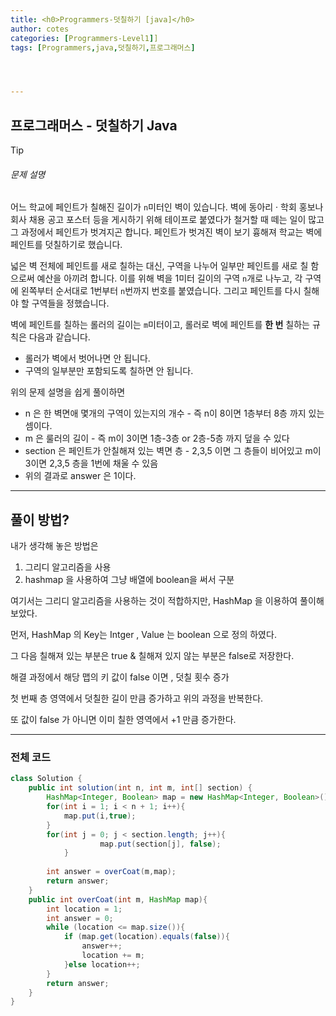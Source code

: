 ```yaml
---
title: <h0>Programmers-덧칠하기 [java]</h0>
author: cotes   
categories: [Programmers-Level1]]
tags: [Programmers,java,덧칠하기,프로그래머스]




---
```


## 프로그래머스 - 덧칠하기 Java



> [!TIP]
>
> ###### 문제 설명
>
> 어느 학교에 페인트가 칠해진 길이가 `n`미터인 벽이 있습니다. 벽에 동아리 · 학회 홍보나 회사 채용 공고 포스터 등을 게시하기 위해 테이프로 붙였다가 철거할 때 떼는 일이 많고 그 과정에서 페인트가 벗겨지곤 합니다. 페인트가 벗겨진 벽이 보기 흉해져 학교는 벽에 페인트를 덧칠하기로 했습니다.
>
> 넓은 벽 전체에 페인트를 새로 칠하는 대신, 구역을 나누어 일부만 페인트를 새로 칠 함으로써 예산을 아끼려 합니다. 이를 위해 벽을 1미터 길이의 구역 `n`개로 나누고, 각 구역에 왼쪽부터 순서대로 1번부터 `n`번까지 번호를 붙였습니다. 그리고 페인트를 다시 칠해야 할 구역들을 정했습니다.
>
> 벽에 페인트를 칠하는 롤러의 길이는 `m`미터이고, 롤러로 벽에 페인트를 **한 번** 칠하는 규칙은 다음과 같습니다.
>
> - 롤러가 벽에서 벗어나면 안 됩니다.
> - 구역의 일부분만 포함되도록 칠하면 안 됩니다.

위의 문제 설명을 쉽게 풀이하면 

* n 은 한 벽면애 몇개의 구역이 있는지의 개수 - 즉 n이 8이면 1층부터 8층 까지 있는 셈이다.
* m 은 룰러의 길이 - 즉 m이 3이면 1층-3층 or 2층-5층 까지 덮을 수 있다
* section 은 페인트가 안칠해져 있는 벽면 층 - 2,3,5 이면 그 층들이 비어있고 m이 3이면 2,3,5 층을 1번에 채울 수 있음
* 위의 결과로 answer 은 1이다.

------

## 풀이 방법?

내가 생각해 놓은 방법은 

1. 그리디 알고리즘을 사용
2. hashmap 을 사용하여 그냥 배열에 boolean을 써서 구분

여기서는 그리디 알고리즘을 사용하는 것이 적합하지만, HashMap 을 이용하여 풀이해 보았다.

먼저, HashMap 의 Key는 Intger , Value 는 boolean 으로 정의 하였다.

그 다음 칠해져 있는 부분은 true & 칠해져 있지 않는 부분은 false로 저장한다.

해결 과정에서 해당 맵의 키 값이 false 이면 , 덧칠 횟수 증가 

첫 번째 층 영역에서 덧칠한 길이 만큼 증가하고 위의 과정을 반복한다.

또 값이 false 가 아니면   이미 칠한 영역에서 +1 만큼 증가한다.

------

### 전체 코드

```java
class Solution {
    public int solution(int n, int m, int[] section) {
        HashMap<Integer, Boolean> map = new HashMap<Integer, Boolean>();
        for(int i = 1; i < n + 1; i++){
            map.put(i,true);
        } 
        for(int j = 0; j < section.length; j++){
                    map.put(section[j], false);
            }
         
        int answer = overCoat(m,map);
        return answer;
    }
    public int overCoat(int m, HashMap map){
        int location = 1;
        int answer = 0;
        while (location <= map.size()){
            if (map.get(location).equals(false)){ 
                answer++;
                location += m;
            }else location++; 
        }
        return answer;
    }
}
```